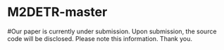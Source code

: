 # M2DETR-master

#Our paper is currently under submission. Upon submission, the source code will be disclosed. Please note this information. Thank you.
